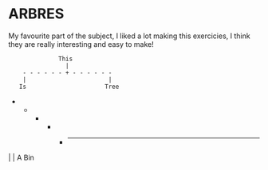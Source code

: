 # ARBRES
My favourite part of the subject, I liked a lot making this exercicies, I think they are really interesting and easy to make!

                  This
                    |
        - - - - - - + - - - - - - 
        |                       |
       Is                      Tree

- - - - + - - - -
|               |
A              Bin
